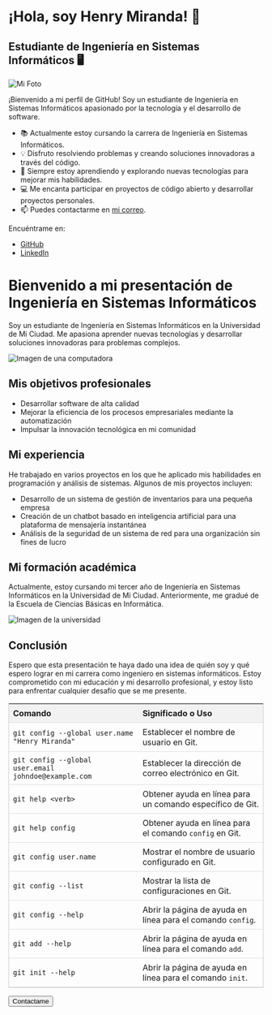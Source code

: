  
# ¡Hola, soy Henry Miranda! 👋

## Estudiante de Ingeniería en Sistemas Informáticos 🖥️

![Mi Foto](tu_foto.jpg)

¡Bienvenido a mi perfil de GitHub! Soy un estudiante de Ingeniería en Sistemas Informáticos apasionado por la tecnología y el desarrollo de software.

- 📚 Actualmente estoy cursando la carrera de Ingeniería en Sistemas Informáticos.
- 💡 Disfruto resolviendo problemas y creando soluciones innovadoras a través del código.
- 🌱 Siempre estoy aprendiendo y explorando nuevas tecnologías para mejorar mis habilidades.
- 💻 Me encanta participar en proyectos de código abierto y desarrollar proyectos personales.
- 📫 Puedes contactarme en [mi correo](mailto:tucorreo@example.com).

Encuéntrame en:
- [GitHub](https://github.com/tuusuario)
- [LinkedIn](https://linkedin.com/in/tuperfil)

<h1>Bienvenido a mi presentación de Ingeniería en Sistemas Informáticos</h1>
    <p>Soy un estudiante de Ingeniería en Sistemas Informáticos en la Universidad de Mi Ciudad. Me apasiona aprender nuevas tecnologías y desarrollar soluciones innovadoras para problemas complejos.</p>
    <img src="imagen1.jpg" alt="Imagen de una computadora">
    <h2>Mis objetivos profesionales</h2>
    <ul>
        <li>Desarrollar software de alta calidad</li>
        <li>Mejorar la eficiencia de los procesos empresariales mediante la automatización</li>
        <li>Impulsar la innovación tecnológica en mi comunidad</li>
    </ul>
    <h2>Mi experiencia</h2>
    <p>He trabajado en varios proyectos en los que he aplicado mis habilidades en programación y análisis de sistemas. Algunos de mis proyectos incluyen:</p>
    <ul>
        <li>Desarrollo de un sistema de gestión de inventarios para una pequeña empresa</li>
        <li>Creación de un chatbot basado en inteligencia artificial para una plataforma de mensajería instantánea</li>
        <li>Análisis de la seguridad de un sistema de red para una organización sin fines de lucro</li>
    </ul>
    <h2>Mi formación académica</h2>
    <p>Actualmente, estoy cursando mi tercer año de Ingeniería en Sistemas Informáticos en la Universidad de Mi Ciudad. Anteriormente, me gradué de la Escuela de Ciencias Básicas en Informática.</p>
    <img src="imagen2.jpg" alt="Imagen de la universidad">
    <h2>Conclusión</h2>
    <p>Espero que esta presentación te haya dado una idea de quién soy y qué espero lograr en mi carrera como ingeniero en sistemas informáticos. Estoy comprometido con mi educación y mi desarrollo profesional, y estoy listo para enfrentar cualquier desafío que se me presente.</p>


<head>
<style>
  table {
    border-collapse: collapse;
    width: 100%;
    border: 1px solid #ccc;
  }
  th, td {
    padding: 8px;
    text-align: left;
    border-bottom: 1px solid #ddd;
  }
  th {
    background-color: #f2f2f2;
  }
</style>
</head>
<body>

<table>
  <tr>
    <th>Comando</th>
    <th>Significado o Uso</th>
  </tr>
  <tr>
    <td><code>git config --global user.name "Henry Miranda"</code></td>
    <td>Establecer el nombre de usuario en Git.</td>
  </tr>
  <tr>
    <td><code>git config --global user.email johndoe@example.com</code></td>
    <td>Establecer la dirección de correo electrónico en Git.</td>
  </tr>
  <tr>
    <td><code>git help &lt;verb&gt;</code></td>
    <td>Obtener ayuda en línea para un comando específico de Git.</td>
  </tr>
  <tr>
    <td><code>git help config</code></td>
    <td>Obtener ayuda en línea para el comando <code>config</code> en Git.</td>
  </tr>
  <tr>
    <td><code>git config user.name</code></td>
    <td>Mostrar el nombre de usuario configurado en Git.</td>
  </tr>
  <tr>
    <td><code>git config --list</code></td>
    <td>Mostrar la lista de configuraciones en Git.</td>
  </tr>
  <tr>
    <td><code>git config --help</code></td>
    <td>Abrir la página de ayuda en línea para el comando <code>config</code>.</td>
  </tr>
  <tr>
    <td><code>git add --help</code></td>
    <td>Abrir la página de ayuda en línea para el comando <code>add</code>.</td>
  </tr>
  <tr>
    <td><code>git init --help</code></td>
    <td>Abrir la página de ayuda en línea para el comando <code>init</code>.</td>
  </tr>
</table>

</body>
    <button>Contactame</button>
